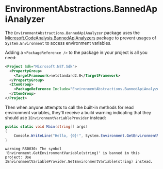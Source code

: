 # EnvironmentAbstractions.BannedApiAnalyzer
The `EnvironmentAbstractions.BannedApiAnalyzer` package uses the
[Microsoft.CodeAnalysis.BannedApiAnalyzers](https://github.com/dotnet/roslyn-analyzers/blob/main/src/Microsoft.CodeAnalysis.BannedApiAnalyzers/BannedApiAnalyzers.Help.md)
package to prevent usages of `System.Environment` to access environment variables.

Adding a `<PackageReference />` to the package in your project is all you need:

```xml
<Project Sdk="Microsoft.NET.Sdk">
  <PropertyGroup>
    <TargetFramework>netstandard2.0</TargetFramework>
  </PropertyGroup>
  <ItemGroup>
    <PackageReference Include="EnvironmentAbstractions.BannedApiAnalyzer" Version="1.0.0" />
  </ItemGroup>
</Project>
```

Then when anyone attempts to call the built-in methods for read environment variables, they'll receive a build warning indicating that they should use `IEnvironmentVariableProvider` instead:

```c#
public static void Main(string[] args)
{
    Console.WriteLine("Hello, {0}!", System.Environment.GetEnvironmentVariable("USERNAME"));
}
```

```
warning RS0030: The symbol 'Environment.GetEnvironmentVariable(string)' is banned in this project: Use IEnvironmentVariableProvider.GetEnvironmentVariable(string) instead.
```